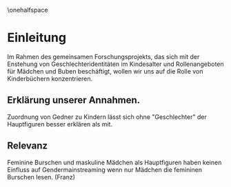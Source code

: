 \onehalfspace

Einleitung
==========

Im Rahmen des gemeinsamen Forschungsprojekts, das sich mit der Enstehung von Geschlechteridentitäten im Kindesalter und Rollenangeboten für Mädchen und Buben beschäftigt, wollen wir uns auf die Rolle von Kinderbüchern konzentrieren. 
  

## Erklärung unserer Annahmen.

  Zuordnung von Gedner zu Kindern lässt sich ohne "Geschlechter" der Hauptfiguren besser erklären als mit.

## Relevanz

  Feminine Burschen und maskuline Mädchen als Hauptfiguren haben keinen Einfluss auf Gendermainstreaming wenn nur Mädchen die femininen Burschen lesen. (Franz)




